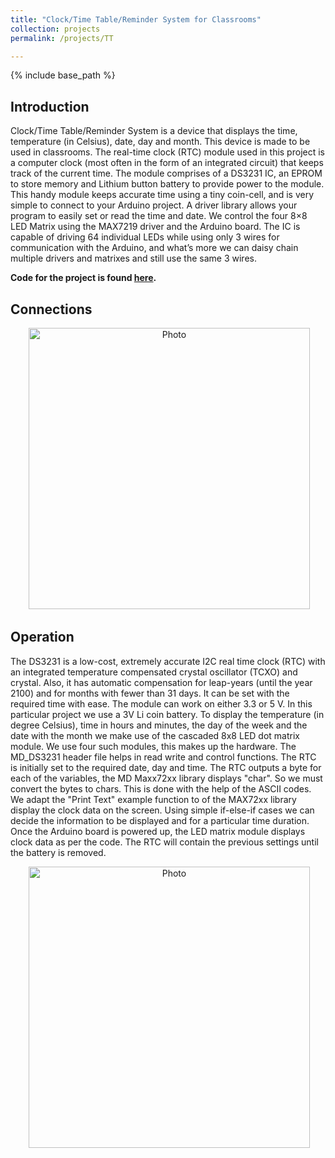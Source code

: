 ```yaml
---
title: "Clock/Time Table/Reminder System for Classrooms"
collection: projects
permalink: /projects/TT

--- 
```

{% include base_path %}

## Introduction

Clock/Time Table/Reminder System is a device that displays the time, temperature (in Celsius), date, day and month. This device is made to be used in classrooms.
The real-time clock (RTC) module used in this project is a computer clock (most often in the form of an integrated circuit) that keeps track of the current time. 
The module comprises of a DS3231 IC, an EPROM to store memory and Lithium button battery to provide power to the module. 
This handy module keeps accurate time using a tiny coin-cell, and is very simple to connect to your Arduino project. 
A driver library allows your program to easily set or read the time and date. We control the four 8×8 LED Matrix using the MAX7219 driver and the Arduino board. 
The IC is capable of driving 64 individual LEDs while using only 3 wires for communication with the Arduino, and what’s more we can daisy chain multiple 
drivers and matrixes and still use the same 3 wires.

**Code for the project is found [here](https://github.com/marjerie/LEDmatrix-timetable).**

## Connections

<p align="center">
  <img src="https://marjerie.github.io/files/TT_con.jpg?raw=true" alt="Photo" style="width: 450px;"/> 
</p>

## Operation

The DS3231 is a low-cost, extremely accurate I2C real time clock (RTC) with an integrated temperature compensated crystal oscillator (TCXO) and crystal. 
Also, it has automatic compensation for leap-years (until the year 2100) and for months with fewer than 31 days. It can be set with the required time with ease. 
The module can work on either 3.3 or 5 V. In this particular project we use a 3V Li coin battery. To display the temperature (in  degree Celsius), time in hours and minutes, 
the day of the week and the date with the month we make use of the cascaded 8x8 LED dot matrix module. We use four such modules, this makes up the hardware. 
The MD_DS3231 header file helps in read write and control functions. The RTC is initially set to the required date, day and time. 
The RTC outputs a byte for each of the variables, the MD Maxx72xx library displays "char". So we must convert the bytes to chars. 
This is done with the help of the ASCII codes. We adapt the "Print Text" example function to of the MAX72xx library display the clock data on the screen. 
Using simple if-else-if cases we can decide the information to be displayed and for a particular time duration. Once the Arduino board is powered up, 
the LED matrix module displays clock data as per the code. The RTC will contain the previous settings until the battery is removed.

<p align="center">
  <img src="https://marjerie.github.io/files/TT_werk.jpg?raw=true" alt="Photo" style="width: 450px;"/> 
</p>
